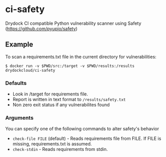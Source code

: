 # ci-safety
Drydock CI compatible Python vulnerability scanner using Safety (https://github.com/pyupio/safety)

## Example

To scan a requirements.txt file in the current directory for vulnerabilities:

```
$ docker run -v $PWD/src:/target -v $PWD/results:/results drydockcloud/ci-safety
```

### Defaults

- Look in /target for requirements file.
- Report is written in text format to `/results/safety.txt`
- Non zero exit status if any vulnerabilites found

### Arguments

You can specify one of the following commands to alter safety's behavior

- `check-file FILE` (default) - Reads requirements file from FILE.  If FILE is missing, requirements.txt is assumed.
- `check-stdin` - Reads requirements from stdin.


